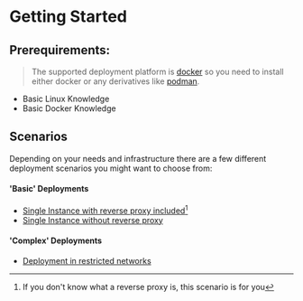 # Getting Started

## Prerequirements:

> The supported deployment platform is [docker](https://docker.io) so you need to install either docker or any derivatives like [podman](https://podman.io).

- Basic Linux Knowledge
- Basic Docker Knowledge

## Scenarios

Depending on your needs and infrastructure there are a few different  deployment scenarios you might want to choose from:

#### 'Basic' Deployments

- [Single Instance with reverse proxy included](./003-single-instance.md)[^1]
- [Single Instance without reverse proxy](./004-single-instance-no-nginx.md)


#### 'Complex' Deployments
- [Deployment in restricted networks]()



[^1]: If you don't know what a reverse proxy is, this scenario is for you